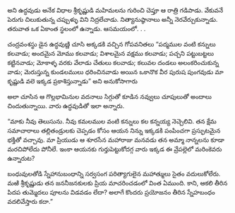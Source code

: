 ﻿అని ఉద్ధవుడు అనేక విధాల శ్రీకృష్ణుడి మహిమలను గురించి చెప్తూ ఆ రాత్రి గడిపాడు. వేకువనే పెరుగు చిలుకుతున్న చప్పుళ్ళు విని నిద్రలేచాడు. నిత్యానుష్ఠానాలు అన్నీ నెరవేర్చుకున్నాడు. తరువాత ఒక ఏకాంత స్థలంలో ఉన్నాడు. ఆసమయంలో. . . 

చంద్రవంశస్థు డైన ఉద్ధవుణ్ణి చూసి అక్కడకి వచ్చిన గోపవనితలు “పద్మముల వంటి కన్నులు కలవాడు; అందమైన మోము కలవాడు; విశాలమైన వక్షము కలవాడు; పచ్చని పట్టుబట్టలు కట్టినవాడు; మోకాళ్ళ వరకు వేలాడు చేతులు కలవాడు; కలువల దండలు అలంకరించుకున్న వాడు; మెరుస్తున్న కుండలములు ధరించినవాడు అయిన ఒకానొక వీర పురుష పుంగవుడు మా కృష్ణుడి వలె ఇక్కడ ప్రకాశిస్తున్నాడు” అని అనుకోసాగారు 

అలా చూసిన ఆ గొల్లభామినుల వదనాలు సిగ్గుతో కూడిన నవ్వులు చూపులుతో అందాలు చిందుతున్నాయి. వారు ఉద్ధవుడితో ఇలా అన్నారు. 

“మాకు నీవు తెలుసును. నీవు కమలముల వంటి కన్నులు కల కన్నయ్య నెచ్చెలివి. తన క్షేమ సమాచారాలు తల్లితండ్రులకు చెప్పడం కోసం ఆయన నిన్ను ఇక్కడకి పంపించగా ప్రస్ఫుటమైన భక్తితో వచ్చావు. మా ప్రియుడు ఆ శూరసేన మహారాజు మనవడు తన అమ్మా నాన్నలను కూడా మరచిపోలేదు పోనీలే. ఇంకా ఆయనకు గుర్తుపెట్టుకోదగ్గ వారు ఇక్కడ ఈ వ్రేపల్లెలో మరింకెవరు ఉన్నారుట? 

బంధువులతోడి స్నేహానుబంధాన్ని సర్వసంగ పరిత్యాగులైన మహాత్ములు సైతం వదులుకోలేరు. మఱి శ్రీకృష్ణుడు తన జననీజనకులకు ప్రియ మాచరించడంలో వింత ఏముంది. కాని, ఆకలి తీరిన పిదప తుమ్మెదలు పూలను విడవడం లేదా? అలాగే కొందరు ప్రయోజనం తీరిన స్నేహబంధం వదలివేస్తారు కదా.” 

